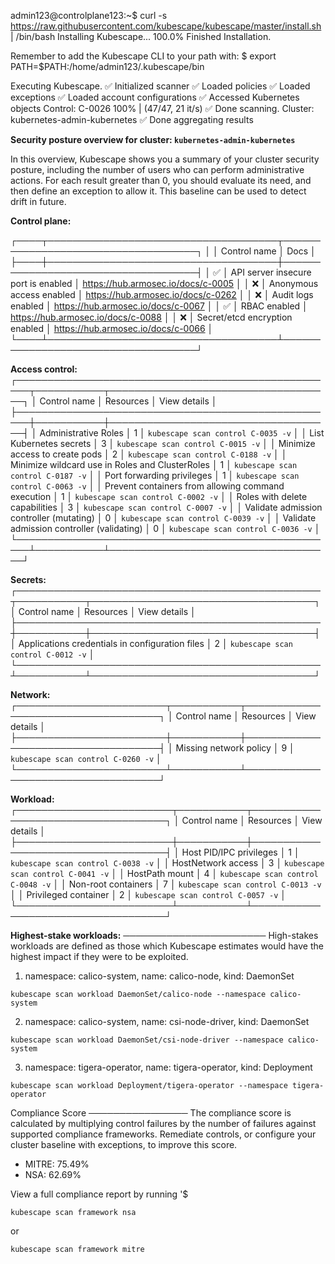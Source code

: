 
admin123@controlplane123:~$ curl -s https://raw.githubusercontent.com/kubescape/kubescape/master/install.sh | /bin/bash
Installing Kubescape... 100.0%
Finished Installation.

Remember to add the Kubescape CLI to your path with:
$ export PATH=$PATH:/home/admin123/.kubescape/bin

Executing Kubescape.
 ✅  Initialized scanner
 ✅  Loaded policies
 ✅  Loaded exceptions
 ✅  Loaded account configurations
 ✅  Accessed Kubernetes objects
Control: C-0026 100% | (47/47, 21 it/s)
 ✅  Done scanning. Cluster: kubernetes-admin-kubernetes
 ✅  Done aggregating results

**Security posture overview for cluster: `kubernetes-admin-kubernetes`**

In this overview, Kubescape shows you a summary of your cluster security posture, including the number of users who can perform administrative actions. For each result greater than 0, you should evaluate its need, and then define an exception to allow it. This baseline can be used to detect drift in future.

**Control plane:**

┌────┬─────────────────────────────────────┬────────────────────────────────────┐
│    │ Control name                        │ Docs                               │
├────┼─────────────────────────────────────┼────────────────────────────────────┤
│ ✅ │ API server insecure port is enabled │ https://hub.armosec.io/docs/c-0005 │
│ ❌ │ Anonymous access enabled            │ https://hub.armosec.io/docs/c-0262 │
│ ❌ │ Audit logs enabled                  │ https://hub.armosec.io/docs/c-0067 │
│ ✅ │ RBAC enabled                        │ https://hub.armosec.io/docs/c-0088 │
│ ❌ │ Secret/etcd encryption enabled      │ https://hub.armosec.io/docs/c-0066 │
└────┴─────────────────────────────────────┴────────────────────────────────────┘

**Access control:**
┌────────────────────────────────────────────────────┬───────────┬────────────────────────────────────┐
│ Control name                                       │ Resources │ View details                       │
├────────────────────────────────────────────────────┼───────────┼────────────────────────────────────┤
│ Administrative Roles                               │     1     │  `kubescape scan control C-0035 -v` │
│ List Kubernetes secrets                            │     3     │ `kubescape scan control C-0015 -v` │
│ Minimize access to create pods                     │     2     │ `kubescape scan control C-0188 -v` │
│ Minimize wildcard use in Roles and ClusterRoles    │     1     │  `kubescape scan control C-0187 -v` │
│ Port forwarding privileges                          │     1     │ `kubescape scan control C-0063 -v` │
│ Prevent containers from allowing command execution │     1     │  `kubescape scan control C-0002 -v` │
│ Roles with delete capabilities                     │     3     │ `kubescape scan control C-0007 -v` │
│ Validate admission controller (mutating)           │     0     │ `kubescape scan control C-0039 -v` │
│ Validate admission controller (validating)         │     0     │ `kubescape scan control C-0036 -v` │
└────────────────────────────────────────────────────┴───────────┴────────────────────────────────────┘

**Secrets:**
┌─────────────────────────────────────────────────┬───────────┬────────────────────────────────────┐
│ Control name                                    │ Resources │ View details                       │
├─────────────────────────────────────────────────┼───────────┼────────────────────────────────────┤
│ Applications credentials in configuration files │     2     │ `kubescape scan control C-0012 -v` │
└─────────────────────────────────────────────────┴───────────┴────────────────────────────────────┘

**Network:**
┌────────────────────────┬───────────┬────────────────────────────────────┐
│ Control name           │ Resources │ View details                       │
├────────────────────────┼───────────┼────────────────────────────────────┤
│ Missing network policy │     9     │  `kubescape scan control C-0260 -v` │
└────────────────────────┴───────────┴────────────────────────────────────┘

**Workload:**
┌─────────────────────────┬───────────┬────────────────────────────────────┐
│ Control name            │ Resources │ View details                       │
├─────────────────────────┼───────────┼────────────────────────────────────┤
│ Host PID/IPC privileges │     1     │ `kubescape scan control C-0038 -v` │
│ HostNetwork access      │     3     │  `kubescape scan control C-0041 -v` │
│ HostPath mount          │     4     │ `kubescape scan control C-0048 -v` │
│ Non-root containers     │     7     │ `kubescape scan control C-0013 -v` │
│ Privileged container    │     2     │  `kubescape scan control C-0057 -v` │
└─────────────────────────┴───────────┴────────────────────────────────────┘


**Highest-stake workloads:**
───────────────────────
High-stakes workloads are defined as those which Kubescape estimates would have the highest impact if they were to be exploited.

1. namespace: calico-system, name: calico-node, kind: DaemonSet
```
kubescape scan workload DaemonSet/calico-node --namespace calico-system
```
2. namespace: calico-system, name: csi-node-driver, kind: DaemonSet
```
kubescape scan workload DaemonSet/csi-node-driver --namespace calico-system
```
3. namespace: tigera-operator, name: tigera-operator, kind: Deployment
```
kubescape scan workload Deployment/tigera-operator --namespace tigera-operator
```

Compliance Score
────────────────
The compliance score is calculated by multiplying control failures by the number of failures against supported compliance frameworks. Remediate controls, or configure your cluster baseline with exceptions, to improve this score.
* MITRE: 75.49%
* NSA: 62.69%

View a full compliance report by running '$ 
```
kubescape scan framework nsa
```
or 
```
kubescape scan framework mitre
```

